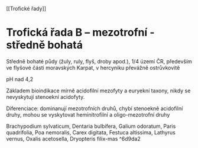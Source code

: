 [[Trofické řady]]

# Trofická řada B – mezotrofní - středně bohatá

Středně bohaté půdy (žuly, ruly, flyš, droby apod.), 
1/4 území ČR, především ve flyšové části moravských Karpat, v hercyniku převážně ostrůvkovitě

pH nad 4,2

Základem bioindikace mírně acidofilní mezofyty a euryekní taxony, nikdy se nevyskytují stenoekní acidofyty.

Diferenciace: dominanují mezotrofních druhů, chybí stenoekně acidofilní druhy, mohou se vyskytovat heminitrofilní a oligo-mezotrofní druhy

Brachypodium sylvaticum, Dentaria bulbifera, Galium odoratum, Paris quadrifolia, Poa nemoralis, Carex digitata, Festuca altissima, Lathyrus vernus, Oxalis acetosella, Dryopteris filix-mas ^6d9da2
